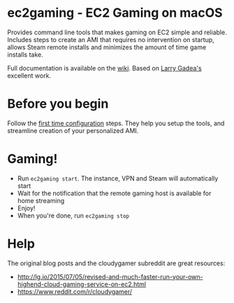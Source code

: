# ec2gaming - EC2 Gaming on macOS

Provides command line tools that makes gaming on EC2 simple and reliable. Includes steps to create an AMI that requires no intervention on startup, allows Steam remote installs and minimizes the amount of time game installs take.

Full documentation is available on the [wiki](https://github.com/DanielThomas/ec2gaming/wiki). Based on [Larry Gadea's](http://lg.io/) excellent work.

# Before you begin

Follow the [first time configuration](https://github.com/DanielThomas/ec2gaming/wiki/First-time-configuration) steps. They help you setup the tools, and streamline creation of your personalized AMI.

# Gaming!

- Run `ec2gaming start`. The instance, VPN and Steam will automatically start
- Wait for the notification that the remote gaming host is available for home streaming
- Enjoy!
- When you're done, run `ec2gaming stop`

# Help

The original blog posts and the cloudygamer subreddit are great resources:

- http://lg.io/2015/07/05/revised-and-much-faster-run-your-own-highend-cloud-gaming-service-on-ec2.html
- https://www.reddit.com/r/cloudygamer/

